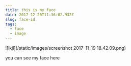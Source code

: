 ```yaml
---
title: this is my face
date: 2017-12-26T11:36:02.932Z
slug: face-id
tags:
  - face
  - image
---
```

![lkjl](/static/images/screenshot 2017-11-19 18.42.09.png)

you can see my face here
